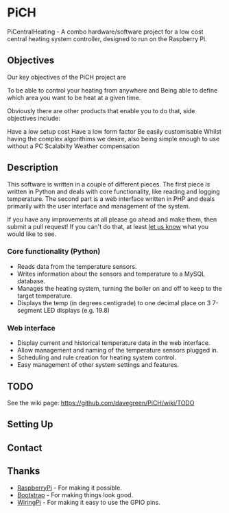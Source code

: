 PiCH
====================
PiCentralHeating - A combo hardware/software project for a low cost central 
heating system controller, designed to run on the Raspberry Pi.

Objectives
---------------------
Our key objectives of the PiCH project are 

To be able to control your heating from anywhere and
Being able to define which area you want to be heat at a given time.

Obviously there are other products that enable you to do that, side objectives include:

Have a low setup cost
Have a low form factor
Be easily customisable
Whilst having the complex algorithims we desire, also being simple enough to use without a PC
Scalabilty
Weather compensation

Description
---------------------
This software is written in a couple of different pieces. The first piece is written in Python and deals with core 
functionality, like reading and logging temperature. The second part is a web interface written in PHP and deals 
primarily with the user interface and management of the system.

If you have any improvements at all please go ahead and make them, then submit a pull request!
If you can't do that, at least [let us know](https://github.com/davegreen/PiCH/tree/master#contact) what you would like to see.

### Core functionality (Python)

- Reads data from the temperature sensors.
- Writes information about the sensors and temperature to a MySQL database.
- Manages the heating system, turning the boiler on and off to keep to the target temperature.
- Displays the temp (in degrees centigrade) to one decimal place on 3 7-segment LED displays (e.g. 19.8)

### Web interface

- Display current and historical temperature data in the web interface.
- Allow management and naming of the temperature sensors plugged in.
- Scheduling and rule creation for heating system control.
- Easy management of other system settings and features.

TODO
---------------------
See the wiki page: https://github.com/davegreen/PiCH/wiki/TODO

Setting Up
---------------------

Contact
---------------------

Thanks
---------------------
- [RaspberryPi](http://www.raspberrypi.org) - For making it possible.
- [Bootstrap](https://github.com/twbs/bootstrap) - For making things look good.
- [WiringPi](https://github.com/WiringPi) - For making it easy to use the GPIO pins.
